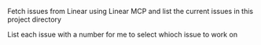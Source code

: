 Fetch issues from Linear using Linear MCP and list the current issues in this project directory

List each issue with a number for me to select whioch issue to work on